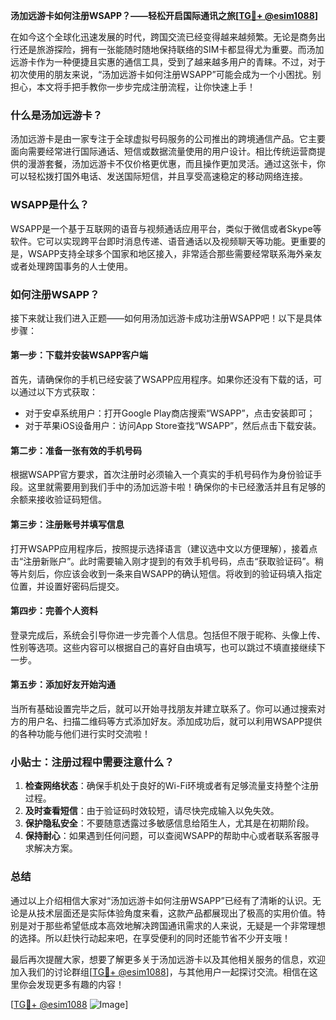 **汤加远游卡如何注册WSAPP？——轻松开启国际通讯之旅[[TG💪+ @esim1088](https://t.me/s/esim1088)]**

在如今这个全球化迅速发展的时代，跨国交流已经变得越来越频繁。无论是商务出行还是旅游探险，拥有一张能随时随地保持联络的SIM卡都显得尤为重要。而汤加远游卡作为一种便捷且实惠的通信工具，受到了越来越多用户的青睐。不过，对于初次使用的朋友来说，“汤加远游卡如何注册WSAPP”可能会成为一个小困扰。别担心，本文将手把手教你一步步完成注册流程，让你快速上手！

### 什么是汤加远游卡？

汤加远游卡是由一家专注于全球虚拟号码服务的公司推出的跨境通信产品。它主要面向需要经常进行国际通话、短信或数据流量使用的用户设计。相比传统运营商提供的漫游套餐，汤加远游卡不仅价格更优惠，而且操作更加灵活。通过这张卡，你可以轻松拨打国外电话、发送国际短信，并且享受高速稳定的移动网络连接。

### WSAPP是什么？

WSAPP是一个基于互联网的语音与视频通话应用平台，类似于微信或者Skype等软件。它可以实现跨平台即时消息传递、语音通话以及视频聊天等功能。更重要的是，WSAPP支持全球多个国家和地区接入，非常适合那些需要经常联系海外亲友或者处理跨国事务的人士使用。

### 如何注册WSAPP？

接下来就让我们进入正题——如何用汤加远游卡成功注册WSAPP吧！以下是具体步骤：

#### 第一步：下载并安装WSAPP客户端

首先，请确保你的手机已经安装了WSAPP应用程序。如果你还没有下载的话，可以通过以下方式获取：
- 对于安卓系统用户：打开Google Play商店搜索“WSAPP”，点击安装即可；
- 对于苹果iOS设备用户：访问App Store查找“WSAPP”，然后点击下载安装。

#### 第二步：准备一张有效的手机号码

根据WSAPP官方要求，首次注册时必须输入一个真实的手机号码作为身份验证手段。这里就需要用到我们手中的汤加远游卡啦！确保你的卡已经激活并且有足够的余额来接收验证码短信。

#### 第三步：注册账号并填写信息

打开WSAPP应用程序后，按照提示选择语言（建议选中文以方便理解），接着点击“注册新账户”。此时需要输入刚才提到的有效手机号码，点击“获取验证码”。稍等片刻后，你应该会收到一条来自WSAPP的确认短信。将收到的验证码填入指定位置，并设置好密码后提交。

#### 第四步：完善个人资料

登录完成后，系统会引导你进一步完善个人信息。包括但不限于昵称、头像上传、性别等选项。这些内容可以根据自己的喜好自由填写，也可以跳过不填直接继续下一步。

#### 第五步：添加好友开始沟通

当所有基础设置完毕之后，就可以开始寻找朋友并建立联系了。你可以通过搜索对方的用户名、扫描二维码等方式添加好友。添加成功后，就可以利用WSAPP提供的各种功能与他们进行实时交流啦！

### 小贴士：注册过程中需要注意什么？

1. **检查网络状态**：确保手机处于良好的Wi-Fi环境或者有足够流量支持整个注册过程。
2. **及时查看短信**：由于验证码时效较短，请尽快完成输入以免失效。
3. **保护隐私安全**：不要随意透露过多敏感信息给陌生人，尤其是在初期阶段。
4. **保持耐心**：如果遇到任何问题，可以查阅WSAPP的帮助中心或者联系客服寻求解决方案。

### 总结

通过以上介绍相信大家对“汤加远游卡如何注册WSAPP”已经有了清晰的认识。无论是从技术层面还是实际体验角度来看，这款产品都展现出了极高的实用价值。特别是对于那些希望低成本高效地解决跨国通讯需求的人来说，无疑是一个非常理想的选择。所以赶快行动起来吧，在享受便利的同时还能节省不少开支哦！

最后再次提醒大家，想要了解更多关于汤加远游卡以及其他相关服务的信息，欢迎加入我们的讨论群组[[TG💪+ @esim1088](https://t.me/s/esim1088)]，与其他用户一起探讨交流。相信在这里你会发现更多有趣的内容！

[[TG💪+ @esim1088](https://t.me/s/esim1088) ![Image](https://i.postimg.cc/4NQfJmqS/Snipaste-2025-05-13-00-14-12.png)]